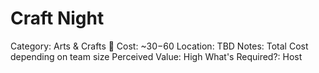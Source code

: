 # Craft Night

Category: Arts & Crafts 🎨
Cost: ~$30-$60
Location: TBD
Notes: Total Cost depending on team size
Perceived Value: High
What's Required?: Host